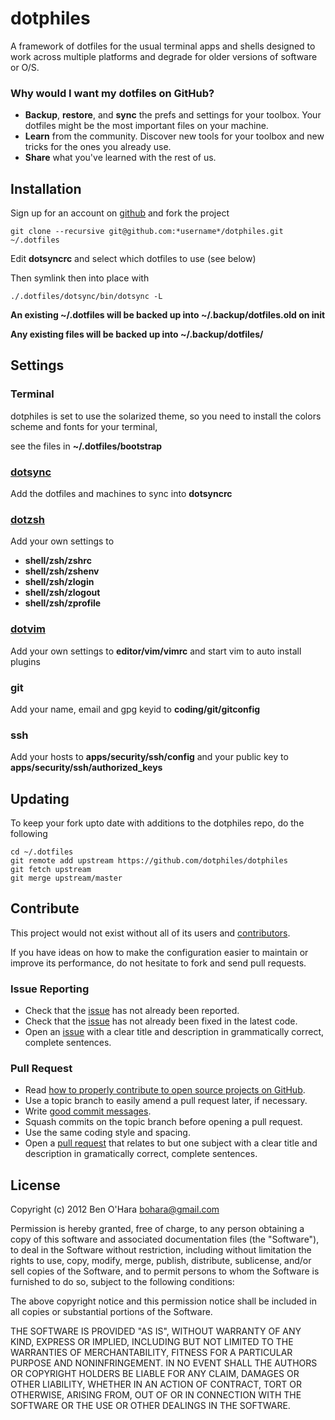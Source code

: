 dotphiles
=========

A framework of dotfiles for the usual terminal apps and shells designed to work
across multiple platforms and degrade for older versions of software or O/S.

### Why would I want my dotfiles on GitHub?

  - **Backup**, **restore**, and **sync** the prefs and settings for your 
    toolbox. Your dotfiles might be the most important files on your machine.
  - **Learn** from the community. Discover new tools for your toolbox and new 
    tricks for the ones you already use.
  - **Share** what you've learned with the rest of us.

Installation
------------

Sign up for an account on [github][1] and fork the project

    git clone --recursive git@github.com:*username*/dotphiles.git ~/.dotfiles

Edit **dotsyncrc** and select which dotfiles to use (see below)

Then symlink then into place with

    ./.dotfiles/dotsync/bin/dotsync -L

**An existing ~/.dotfiles will be backed up into ~/.backup/dotfiles.old on init**

**Any existing files will be backed up into ~/.backup/dotfiles/**

Settings
--------

### Terminal

dotphiles is set to use the solarized theme, so you need to install the
colors scheme and fonts for your terminal,

see the files in **~/.dotfiles/bootstrap**

### [dotsync](https://github.com/dotphiles/dotsync)

Add the dotfiles and machines to sync into **dotsyncrc**

### [dotzsh](https://github.com/dotphiles/dotzsh)

Add your own settings to 

  - **shell/zsh/zshrc**
  - **shell/zsh/zshenv**
  - **shell/zsh/zlogin**
  - **shell/zsh/zlogout**
  - **shell/zsh/zprofile**

### [dotvim](https://github.com/dotphiles/dotvim)

Add your own settings to **editor/vim/vimrc** and start vim to auto install plugins

### git

Add your name, email and gpg keyid to **coding/git/gitconfig**

### ssh

Add your hosts to **apps/security/ssh/config** and your public key to **apps/security/ssh/authorized_keys**

Updating
--------

To keep your fork upto date with additions to the dotphiles repo, do the following

    cd ~/.dotfiles
    git remote add upstream https://github.com/dotphiles/dotphiles
    git fetch upstream
    git merge upstream/master

Contribute
----------

This project would not exist without all of its users and [contributors][2].

If you have ideas on how to make the configuration easier to maintain or
improve its performance, do not hesitate to fork and send pull requests.

### Issue Reporting

   - Check that the [issue][3] has not already been reported.
   - Check that the [issue][3] has not already been fixed in the latest code.
   - Open an [issue][3] with a clear title and description in grammatically correct,
     complete sentences.

### Pull Request

   - Read [how to properly contribute to open source projects on GitHub][4].
   - Use a topic branch to easily amend a pull request later, if necessary.
   - Write [good commit messages][5].
   - Squash commits on the topic branch before opening a pull request.
   - Use the same coding style and spacing.
   - Open a [pull request][6] that relates to but one subject with a clear
     title and description in gramatically correct, complete sentences.

License
-------

Copyright (c) 2012 Ben O'Hara <bohara@gmail.com>

Permission is hereby granted, free of charge, to any person obtaining
a copy of this software and associated documentation files (the
"Software"), to deal in the Software without restriction, including
without limitation the rights to use, copy, modify, merge, publish,
distribute, sublicense, and/or sell copies of the Software, and to
permit persons to whom the Software is furnished to do so, subject to
the following conditions:

The above copyright notice and this permission notice shall be
included in all copies or substantial portions of the Software.

THE SOFTWARE IS PROVIDED "AS IS", WITHOUT WARRANTY OF ANY KIND,
EXPRESS OR IMPLIED, INCLUDING BUT NOT LIMITED TO THE WARRANTIES OF
MERCHANTABILITY, FITNESS FOR A PARTICULAR PURPOSE AND
NONINFRINGEMENT. IN NO EVENT SHALL THE AUTHORS OR COPYRIGHT HOLDERS BE
LIABLE FOR ANY CLAIM, DAMAGES OR OTHER LIABILITY, WHETHER IN AN ACTION
OF CONTRACT, TORT OR OTHERWISE, ARISING FROM, OUT OF OR IN CONNECTION
WITH THE SOFTWARE OR THE USE OR OTHER DEALINGS IN THE SOFTWARE.

[1]: https://github.com
[2]: https://github.com/dotphiles/dotphiles/contributors
[3]: https://github.com/dotphiles/dotphiles/issues
[4]: http://gun.io/blog/how-to-github-fork-branch-and-pull-request
[5]: http://tbaggery.com/2008/04/19/a-note-about-git-commit-messages.html
[6]: https://help.github.com/articles/using-pull-requests

